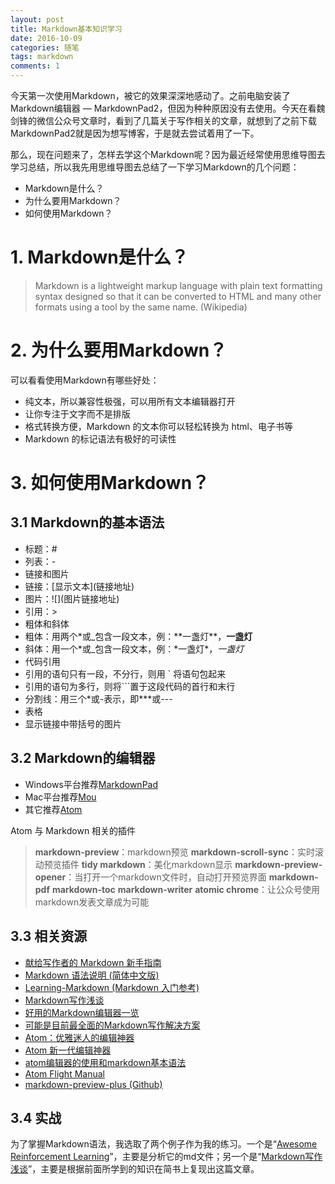 ```yaml
---
layout: post
title: Markdown基本知识学习
date: 2016-10-09 
categories: 随笔
tags: markdown
comments: 1
---
```


今天第一次使用Markdown，被它的效果深深地感动了。之前电脑安装了Markdown编辑器 — MarkdownPad2，但因为种种原因没有去使用。今天在看魏剑锋的微信公众号文章时，看到了几篇关于写作相关的文章，就想到了之前下载MarkdownPad2就是因为想写博客，于是就去尝试着用了一下。

那么，现在问题来了，怎样去学这个Markdown呢？因为最近经常使用思维导图去学习总结，所以我先用思维导图去总结了一下学习Markdown的几个问题：
- Markdown是什么？
- 为什么要用Markdown？
- 如何使用Markdown？

# 1. Markdown是什么？
> Markdown is a lightweight markup language with plain text formatting syntax designed so that it can be converted to HTML and many other formats using a tool by the same name. (Wikipedia)

# 2. 为什么要用Markdown？
可以看看使用Markdown有哪些好处：
- 纯文本，所以兼容性极强，可以用所有文本编辑器打开
- 让你专注于文字而不是排版
- 格式转换方便，Markdown 的文本你可以轻松转换为 html、电子书等
- Markdown 的标记语法有极好的可读性

# 3. 如何使用Markdown？
## 3.1 Markdown的基本语法
- 标题：#
- 列表：-
- 链接和图片
 - 链接：\[显示文本](链接地址)
 - 图片：\!\[](图片链接地址)
- 引用：>
- 粗体和斜体
 - 粗体：用两个\*或_包含一段文本，例：\*\*一盏灯\*\*，__一盏灯__
 - 斜体：用一个\*或_包含一段文本，例：\*一盏灯\*，_一盏灯_
- 代码引用
 - 引用的语句只有一段，不分行，则用 ` 将语句包起来
 - 引用的语句为多行，则将```置于这段代码的首行和末行
- 分割线：用三个\*或-表示，即\***或---
- 表格
- 显示链接中带括号的图片

## 3.2 Markdown的编辑器
- Windows平台推荐[MarkdownPad](http://markdownpad.com/)
- Mac平台推荐[Mou](http://mouapp.com/)
- 其它推荐[Atom](https://atom.io/)

Atom 与 Markdown 相关的插件
> **markdown-preview**：markdown预览
> **markdown-scroll-sync**：实时滚动预览插件
> **tidy markdown**：美化markdown显示
>**markdown-preview-opener**：当打开一个markdown文件时，自动打开预览界面
> **markdown-pdf**
> **markdown-toc**
> **markdown-writer**
> **atomic chrome**：让公众号使用markdown发表文章成为可能


## 3.3 相关资源
- [献给写作者的 Markdown 新手指南](http://www.jianshu.com/p/q81RER/)
- [Markdown 语法说明 (简体中文版)](http://wowubuntu.com/markdown/)
- [Learning-Markdown (Markdown 入门参考)](http://xianbai.me/learn-md/index.html)
- [Markdown写作浅谈](http://www.jianshu.com/p/PpDNMG)
- [好用的Markdown编辑器一览](http://www.williamlong.info/archives/4319.html)
- [可能是目前最全面的Markdown写作解决方案](https://zhuanlan.zhihu.com/p/21694467)
- [Atom：优雅迷人的编辑神器](http://www.jianshu.com/p/b4c8479cfaa5)
- [Atom 新一代编辑神器](http://www.jianshu.com/p/eda116972d70)
- [atom编辑器的使用和markdown基本语法](http://www.jianshu.com/p/f3fd881548ad)
- [Atom Flight Manual](http://flight-manual.atom.io/getting-started/sections/why-atom/)
- [markdown-preview-plus (Github)](https://github.com/Galadirith/markdown-preview-plus)

## 3.4 实战
为了掌握Markdown语法，我选取了两个例子作为我的练习。一个是“[Awesome Reinforcement Learning](https://github.com/aikorea/awesome-rl)”，主要是分析它的md文件；另一个是“[Markdown写作浅谈](http://www.jianshu.com/p/PpDNMG)”，主要是根据前面所学到的知识在简书上复现出这篇文章。
